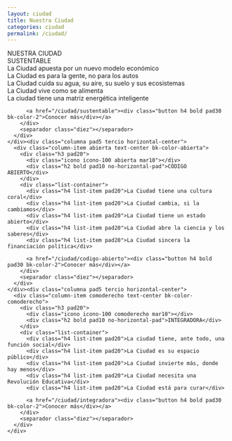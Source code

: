 ```yaml
---
layout: ciudad
title: Nuestra Ciudad
categories: ciudad
permalink: /ciudad/
---
```


<section id="visionciudad" class="pad80 text-center bk-color-gray3">
  <div class="wrapper">
    <div class="title">NUESTRA CIUDAD</div>
    <separador class="veinte"></separador>
    <div class="columna pad5 tercio horizontal-center">
      <div class="column-item sustentable text-center bk-color-sustentable">
        <div class="h3 pad20">
          <div class="icono icono-100 sustentable mar10"></div>
          <div class="h2 bold pad10 no-horizontal-pad">SUSTENTABLE</div>
        </div>
        <div class="list-container">
          <div class="h4 list-item pad20">La Ciudad apuesta por un nuevo modelo económico</div>
          <div class="h4 list-item pad20">La Ciudad es para la gente, no para los autos</div>
          <div class="h4 list-item pad20">La Ciudad cuida su agua, su aire, su suelo y sus ecosistemas</div>
          <div class="h4 list-item pad20">La Ciudad vive como se alimenta</div>
          <div class="h4 list-item pad20">La ciudad tiene una matriz energética inteligente</div>
  
          <a href="/ciudad/sustentable"><div class="button h4 bold pad30 bk-color-2">Conocer más</div></a>
        </div>
        <separador class="diez"></separador>
      </div>
    </div><div class="columna pad5 tercio horizontal-center">
      <div class="column-item abierta text-center bk-color-abierta">
        <div class="h3 pad20">
          <div class="icono icono-100 abierta mar10"></div>
          <div class="h2 bold pad10 no-horizontal-pad">CÓDIGO ABIERTO</div>
        </div>
        <div class="list-container">
          <div class="h4 list-item pad20">La Ciudad tiene una cultura coral</div>
          <div class="h4 list-item pad20">La Ciudad cambia, si la cambiamos</div>
          <div class="h4 list-item pad20">La Ciudad tiene un estado abierto</div>
          <div class="h4 list-item pad20">La Ciudad abre la ciencia y los saberes</div>
          <div class="h4 list-item pad20">La Ciudad sincera la financiación política</div>
  
          <a href="/ciudad/codigo-abierto"><div class="button h4 bold pad30 bk-color-2">Conocer más</div></a>
        </div>
        <separador class="diez"></separador>
      </div>
    </div><div class="columna pad5 tercio horizontal-center">
      <div class="column-item comoderecho text-center bk-color-comoderecho">
        <div class="h3 pad20">
          <div class="icono icono-100 comoderecho mar10"></div>
          <div class="h2 bold pad10 no-horizontal-pad">INTEGRADORA</div>
        </div>
        <div class="list-container">
          <div class="h4 list-item pad20">La ciudad tiene, ante todo, una función social</div>
          <div class="h4 list-item pad20">La Ciudad es su espacio público</div>
          <div class="h4 list-item pad20">La Ciudad invierte más, donde hay menos</div>
          <div class="h4 list-item pad20">La Ciudad necesita una Revolución Educativa</div>
          <div class="h4 list-item pad20">La Ciudad está para curar</div>
  
          <a href="/ciudad/integradora"><div class="button h4 bold pad30 bk-color-2">Conocer más</div></a>
        </div>
        <separador class="diez"></separador>
      </div>
    </div>
  </div>
</section>
